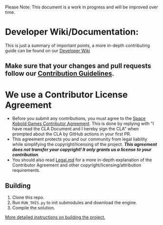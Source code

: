 Please Note: This document is a work in progress and will be improved over time.

# Developer Wiki/Documentation:
This is just a summary of important points, a more in-depth contributing guide can be found on our [Developer Wiki](https://devwiki.alpha-paradox.com/index.php/Guide:HowToContribute)

## Make sure that your changes and pull requests follow our [Contribution Guidelines](https://devwiki.alpha-paradox.com/index.php/Guide:ContributionGuidelines).

# We use a Contributor License Agreement
- Before you submit any contributions, you must agree to the [Space Kobold Games Contributor Agreement](https://gist.github.com/SpaceKoboldGames/a8f6b7a7d272cf949c60e0822cdf226e). This is done by replying with "I have read the CLA Document and I hereby sign the CLA" when prompted about the CLA by GitHub actions in your first PR.
- This agreement protects you and our community from legal liability while simplifying the copyright/licensing of the project. ***This agreement does not transfer your copyright! It only grants us a license to your contribution***. 
- You should also read [Legal.md](https://github.com/Space-Kobold/Alpha-Paradox/blob/master/Legal.md) for a more in-depth explanation of the Contributor Agreement and other copyright/licensing/attribution requirements.

## Building

1. Clone this repo.
2. Run `RUN_THIS.py` to init submodules and download the engine.
3. Compile the solution.

[More detailed instructions on building the project.](https://docs.spacestation14.com/en/general-development/setup.html)
